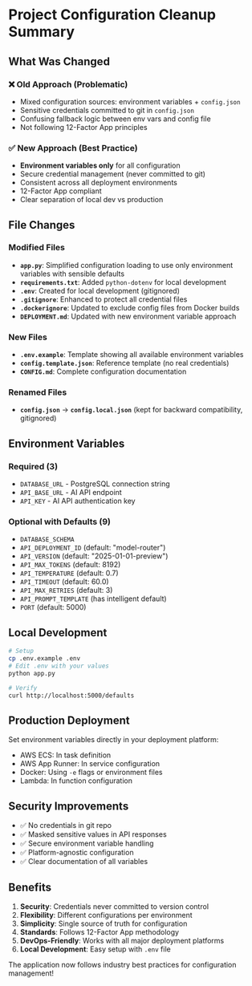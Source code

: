 # Project Configuration Cleanup Summary

## What Was Changed

### ❌ Old Approach (Problematic)
- Mixed configuration sources: environment variables + `config.json`
- Sensitive credentials committed to git in `config.json` 
- Confusing fallback logic between env vars and config file
- Not following 12-Factor App principles

### ✅ New Approach (Best Practice)
- **Environment variables only** for all configuration
- Secure credential management (never committed to git)
- Consistent across all deployment environments
- 12-Factor App compliant
- Clear separation of local dev vs production

## File Changes

### Modified Files
- **`app.py`**: Simplified configuration loading to use only environment variables with sensible defaults
- **`requirements.txt`**: Added `python-dotenv` for local development
- **`.env`**: Created for local development (gitignored)
- **`.gitignore`**: Enhanced to protect all credential files
- **`.dockerignore`**: Updated to exclude config files from Docker builds
- **`DEPLOYMENT.md`**: Updated with new environment variable approach

### New Files
- **`.env.example`**: Template showing all available environment variables
- **`config.template.json`**: Reference template (no real credentials)
- **`CONFIG.md`**: Complete configuration documentation

### Renamed Files  
- **`config.json`** → **`config.local.json`** (kept for backward compatibility, gitignored)

## Environment Variables

### Required (3)
- `DATABASE_URL` - PostgreSQL connection string
- `API_BASE_URL` - AI API endpoint
- `API_KEY` - AI API authentication key

### Optional with Defaults (9)
- `DATABASE_SCHEMA`
- `API_DEPLOYMENT_ID` (default: "model-router")
- `API_VERSION` (default: "2025-01-01-preview") 
- `API_MAX_TOKENS` (default: 8192)
- `API_TEMPERATURE` (default: 0.7)
- `API_TIMEOUT` (default: 60.0)
- `API_MAX_RETRIES` (default: 3)
- `API_PROMPT_TEMPLATE` (has intelligent default)
- `PORT` (default: 5000)

## Local Development

```bash
# Setup
cp .env.example .env
# Edit .env with your values
python app.py

# Verify
curl http://localhost:5000/defaults
```

## Production Deployment

Set environment variables directly in your deployment platform:
- AWS ECS: In task definition
- AWS App Runner: In service configuration  
- Docker: Using `-e` flags or environment files
- Lambda: In function configuration

## Security Improvements

- ✅ No credentials in git repo
- ✅ Masked sensitive values in API responses
- ✅ Secure environment variable handling
- ✅ Platform-agnostic configuration
- ✅ Clear documentation of all variables

## Benefits

1. **Security**: Credentials never committed to version control
2. **Flexibility**: Different configurations per environment
3. **Simplicity**: Single source of truth for configuration  
4. **Standards**: Follows 12-Factor App methodology
5. **DevOps-Friendly**: Works with all major deployment platforms
6. **Local Development**: Easy setup with `.env` file

The application now follows industry best practices for configuration management!
